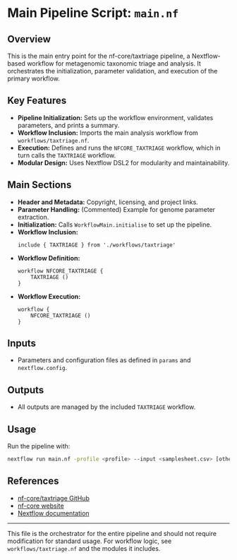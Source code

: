# Main Pipeline Script: `main.nf`

## Overview
This is the main entry point for the nf-core/taxtriage pipeline, a Nextflow-based workflow for metagenomic taxonomic triage and analysis. It orchestrates the initialization, parameter validation, and execution of the primary workflow.

## Key Features
- **Pipeline Initialization:** Sets up the workflow environment, validates parameters, and prints a summary.
- **Workflow Inclusion:** Imports the main analysis workflow from `workflows/taxtriage.nf`.
- **Execution:** Defines and runs the `NFCORE_TAXTRIAGE` workflow, which in turn calls the `TAXTRIAGE` workflow.
- **Modular Design:** Uses Nextflow DSL2 for modularity and maintainability.

## Main Sections
- **Header and Metadata:** Copyright, licensing, and project links.
- **Parameter Handling:** (Commented) Example for genome parameter extraction.
- **Initialization:** Calls `WorkflowMain.initialise` to set up the pipeline.
- **Workflow Inclusion:**
  ```nextflow
  include { TAXTRIAGE } from './workflows/taxtriage'
  ```
- **Workflow Definition:**
  ```nextflow
  workflow NFCORE_TAXTRIAGE {
      TAXTRIAGE ()
  }
  ```
- **Workflow Execution:**
  ```nextflow
  workflow {
      NFCORE_TAXTRIAGE ()
  }
  ```

## Inputs
- Parameters and configuration files as defined in `params` and `nextflow.config`.

## Outputs
- All outputs are managed by the included `TAXTRIAGE` workflow.

## Usage
Run the pipeline with:
```bash
nextflow run main.nf -profile <profile> --input <samplesheet.csv> [other parameters]
```

## References
- [nf-core/taxtriage GitHub](https://github.com/nf-core/taxtriage)
- [nf-core website](https://nf-co.re/taxtriage)
- [Nextflow documentation](https://www.nextflow.io/)

---

This file is the orchestrator for the entire pipeline and should not require modification for standard usage. For workflow logic, see `workflows/taxtriage.nf` and the modules it includes.
